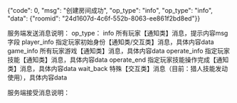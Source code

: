 {"code": 0, "msg": "创建房间成功", "op_type": "info", "op_type": "info", "data": {"roomid": "24d1607d-4c6f-552b-8063-ee861f2bd8ed"}}

服务端发送消息说明：
op_type：
    info            所有玩家【通知类】消息，提示内容msg字段
    player_info     指定玩家初始身份【通知类/交互类】消息，具体内容data
    game_info       所有玩家游戏【通知类】消息，具体内容data
    operate_info    指定玩家技能【通知类】消息，具体内容data
    operate_end     指定玩家技能操作完成【通知类】消息，具体内容data
    wait_back       特殊【交互类】消息（目前：猎人技能发动使用），具体内容data


服务端接受消息说明：
